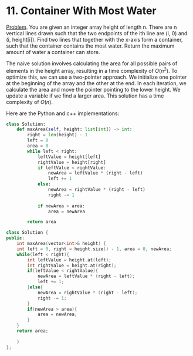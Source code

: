 # 11. Container With Most Water

[Problem](https://leetcode.com/problems/container-with-most-water/description/). You are given an integer array height of length n. There are n vertical lines drawn such that the two endpoints of the ith line are (i, 0) and (i, height[i]). Find two lines that together with the x-axis form a container, such that the container contains the most water. Return the maximum amount of water a container can store.


The naive solution involves calculating the area for all possible pairs of elements in the height array, resulting in a time complexity of $O(n^2)$. To optimize this, we can use a two-pointer approach. We initialize one pointer at the beginning of the array and the other at the end. In each iteration, we calculate the area and move the pointer pointing to the lower height. We update a variable if we find a larger area. This solution has a time complexity of $O(n)$.

Here are the Python and c++ implementations: 

```python
class Solution:
    def maxArea(self, height: list[int]) -> int:
        right = len(height) - 1
        left = 0
        area = 0
        while left < right:
            leftValue = height[left]
            rightValue = height[right]
            if leftValue < rightValue:
                newArea = leftValue * (right - left)
                left += 1
            else:
                newArea = rightValue * (right - left)
                right -= 1
            
            if newArea > area:
                area = newArea

        return area
```

```c++
class Solution {
public:
    int maxArea(vector<int>& height) {
    int left = 0, right = height.size() - 1, area = 0, newArea;
    while(left < right){
        int leftValue = height.at(left);
        int rightValue = height.at(right);
        if(leftValue < rightValue){
            newArea = leftValue * (right - left);
            left += 1;
        }else{
            newArea = rightValue * (right - left);
            right -= 1;
        }
        if(newArea > area){
            area = newArea;
        }
    }
    return area;
        
    }
};
```